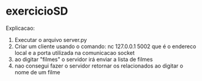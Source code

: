 # exercicioSD

Explicacao:

1. Executar o arquivo server.py
2. Criar um cliente usando o comando: 
nc 127.0.0.1 5002
que é o endereco local e a porta utilizada na comunicacao socket
3. ao digitar "filmes" o servidor irá enviar a lista de filmes
4. nao consegui fazer o servidor retornar os relacionados ao digitar o nome de um filme
